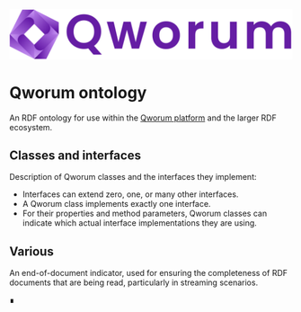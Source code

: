![Qworum logo and name](https://raw.githubusercontent.com/doga/qworum-website/master/build/assets/images/logos/Qworum-logo-and-name.svg "Qworum logo and name")

# Qworum ontology

An RDF ontology for use within the [Qworum platform](https://qworum.net) and the larger RDF ecosystem.

## Classes and interfaces

Description of Qworum classes and the interfaces they implement:

- Interfaces can extend zero, one, or many other interfaces.
- A Qworum class implements exactly one interface.
- For their properties and method parameters, Qworum classes can indicate which actual interface implementations they are using.

## Various

An end-of-document indicator, used for ensuring the completeness of RDF documents that are being read, particularly in streaming scenarios.

∎

